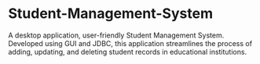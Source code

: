 # Student-Management-System
A desktop application, user-friendly Student Management System. Developed using GUI and JDBC, this application streamlines the process of adding, updating, and deleting student records in educational institutions.
